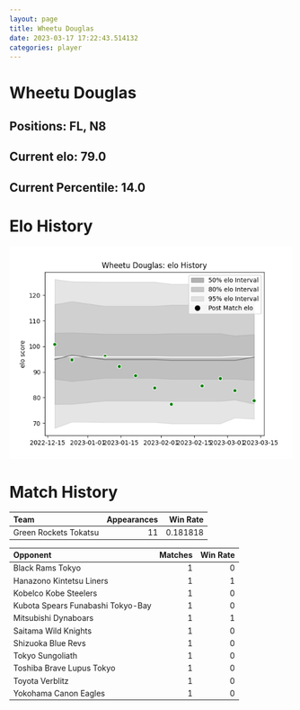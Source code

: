 ```yaml
---  
layout: page  
title: Wheetu Douglas  
date: 2023-03-17 17:22:43.514132  
categories: player  
---
```

# Wheetu Douglas

## Positions: FL, N8

## Current elo: 79.0

## Current Percentile: 14.0

# Elo History


![elo history](history_WheetuDouglas.png)
# Match History


| Team                  |   Appearances |   Win Rate |
|:----------------------|--------------:|-----------:|
| Green Rockets Tokatsu |            11 |   0.181818 |

| Opponent                          |   Matches |   Win Rate |
|:----------------------------------|----------:|-----------:|
| Black Rams Tokyo                  |         1 |          0 |
| Hanazono Kintetsu Liners          |         1 |          1 |
| Kobelco Kobe Steelers             |         1 |          0 |
| Kubota Spears Funabashi Tokyo-Bay |         1 |          0 |
| Mitsubishi Dynaboars              |         1 |          1 |
| Saitama Wild Knights              |         1 |          0 |
| Shizuoka Blue Revs                |         1 |          0 |
| Tokyo Sungoliath                  |         1 |          0 |
| Toshiba Brave Lupus Tokyo         |         1 |          0 |
| Toyota Verblitz                   |         1 |          0 |
| Yokohama Canon Eagles             |         1 |          0 |